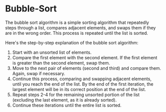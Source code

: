 # Bubble-Sort

The bubble sort algorithm is a simple sorting algorithm that repeatedly steps through a list, compares adjacent elements, and swaps them if they are in the wrong order. This process is repeated until the list is sorted.

Here's the step-by-step explanation of the bubble sort algorithm:

1. Start with an unsorted list of elements.
2. Compare the first element with the second element. If the first element is greater than the second element, swap them.
3. Move to the next pair of elements (second and third) and compare them. Again, swap if necessary.
4. Continue this process, comparing and swapping adjacent elements, until you reach the end of the list. By the end of the first iteration, the largest element will be in its correct position at the end of the list.
5. Repeat steps 2-4 for the remaining unsorted portion of the list (excluding the last element, as it is already sorted).
6. Continue these iterations until the entire list is sorted.
